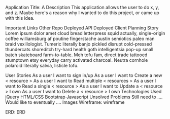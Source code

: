 Application Title: A Description
This application allows the user to do x, y, and z. Maybe here's a reason why I wanted to do this project, or came up with this idea.

Important Links
Other Repo
Deployed API
Deployed Client
Planning Story
Lorem ipsum dolor amet cloud bread letterpress squid actually, single-origin coffee williamsburg af poutine fingerstache austin semiotics paleo man braid vexillologist. Tumeric literally banjo pickled disrupt cold-pressed thundercats shoreditch try-hard health goth intelligentsia pop-up small batch skateboard farm-to-table. Meh tofu fam, direct trade tattooed stumptown etsy everyday carry activated charcoal. Neutra cornhole polaroid literally salvia, listicle tofu.

User Stories
As a user I want to sign in/up
As a user I want to Create a new < resource >
As a user I want to Read multiple < resources >
As a user I want to Read a single < resource >
As a user I want to Update a < resource > I own
As a user I want to Delete a < resource > I own
Technologies Used
jQuery
HTML/CSS
Bootstrap
Javascript
Unsolved Problems
Still need to ....
Would like to eventually ....
Images
Wireframe:
wireframe

ERD:
ERD
